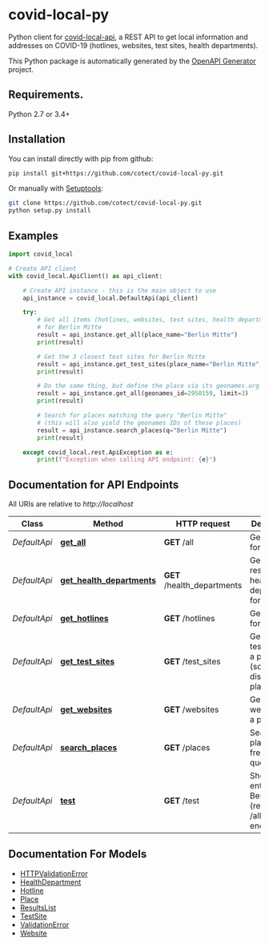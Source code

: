# covid-local-py

Python client for [covid-local-api](https://github.com/cotect/covid-local-api), a REST 
API to get local information and addresses on COVID-19 (hotlines, websites, test sites, 
health departments).

This Python package is automatically generated by the 
[OpenAPI Generator](https://openapi-generator.tech) project.


## Requirements.

Python 2.7 or 3.4+


## Installation

You can install directly with pip from github:

```sh
pip install git+https://github.com/cotect/covid-local-py.git
```

Or manually with [Setuptools](http://pypi.python.org/pypi/setuptools):

```sh
git clone https://github.com/cotect/covid-local-py.git
python setup.py install
```


## Examples

```python
import covid_local

# Create API client
with covid_local.ApiClient() as api_client:

    # Create API instance - this is the main object to use
    api_instance = covid_local.DefaultApi(api_client)

    try:
        # Get all items (hotlines, websites, test sites, health departments) 
        # for Berlin Mitte
        result = api_instance.get_all(place_name="Berlin Mitte")
        print(result)

        # Get the 3 closest test sites for Berlin Mitte
        result = api_instance.get_test_sites(place_name="Berlin Mitte", limit=3)
        print(result)

        # Do the same thing, but define the place via its geonames.org ID
        result = api_instance.get_all(geonames_id=2950159, limit=3)
        print(result)

        # Search for places matching the query "Berlin Mitte"
        # (this will also yield the geonames IDs of these places)
        result = api_instance.search_places(q="Berlin Mitte")
        print(result)

    except covid_local.rest.ApiException as e:
        print(f"Exception when calling API endpoint: {e}")
```


## Documentation for API Endpoints

All URIs are relative to *http://localhost*

| Class        | Method                                                                  | HTTP request                | Description                                                     |
| ------------ | ----------------------------------------------------------------------- | --------------------------- | --------------------------------------------------------------- |
| *DefaultApi* | [**get_all**](docs/DefaultApi.md#get_all)                               | **GET** /all                | Get all items for a place                                       |
| *DefaultApi* | [**get_health_departments**](docs/DefaultApi.md#get_health_departments) | **GET** /health_departments | Get responsible health departments for a place                  |
| *DefaultApi* | [**get_hotlines**](docs/DefaultApi.md#get_hotlines)                     | **GET** /hotlines           | Get hotlines for a place                                        |
| *DefaultApi* | [**get_test_sites**](docs/DefaultApi.md#get_test_sites)                 | **GET** /test_sites         | Get nearby test sites for a place (sorted by distance to place) |
| *DefaultApi* | [**get_websites**](docs/DefaultApi.md#get_websites)                     | **GET** /websites           | Get websites for a place                                        |
| *DefaultApi* | [**search_places**](docs/DefaultApi.md#search_places)                   | **GET** /places             | Search for places via free-form query                           |
| *DefaultApi* | [**test**](docs/DefaultApi.md#test)                                     | **GET** /test               | Shows all entries for Berlin Mitte (redirects to /all endpoint) |


## Documentation For Models

 - [HTTPValidationError](docs/HTTPValidationError.md)
 - [HealthDepartment](docs/HealthDepartment.md)
 - [Hotline](docs/Hotline.md)
 - [Place](docs/Place.md)
 - [ResultsList](docs/ResultsList.md)
 - [TestSite](docs/TestSite.md)
 - [ValidationError](docs/ValidationError.md)
 - [Website](docs/Website.md)
